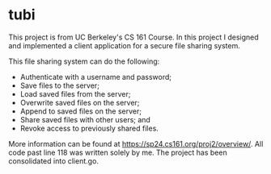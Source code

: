 # tubi

This project is from UC Berkeley's CS 161 Course. In this project I designed and implemented a client application for a secure file sharing system.

This file sharing system can do the following:
  - Authenticate with a username and password;
  - Save files to the server;
  - Load saved files from the server;
  - Overwrite saved files on the server;
  - Append to saved files on the server;
  - Share saved files with other users; and
  - Revoke access to previously shared files.

More information can be found at https://sp24.cs161.org/proj2/overview/. All code past line 118 was written solely by me. The project has been consolidated into client.go.
